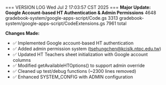 === VERSION LOG Wed Jul  2 17:03:57 CST 2025 ===
**Major Update: Google Account-based HT Authentication & Admin Permissions**
    4648 gradebook-system/google-apps-script/Code.gs
    3313 gradebook-system/google-apps-script/CodeExtensions.gs
    7961 total

**Changes Made:**
- ✅ Implemented Google account-based HT authentication
- ✅ Added admin permission system (tsehungchen@kcislk.ntpc.edu.tw)
- ✅ Updated HT Teachers sheet initialization with Google account columns
- ✅ Modified getAvailableHTOptions() to support admin override
- ✅ Cleaned up test/debug functions (~2300 lines removed)
- ✅ Enhanced SYSTEM_CONFIG with ADMIN configuration

